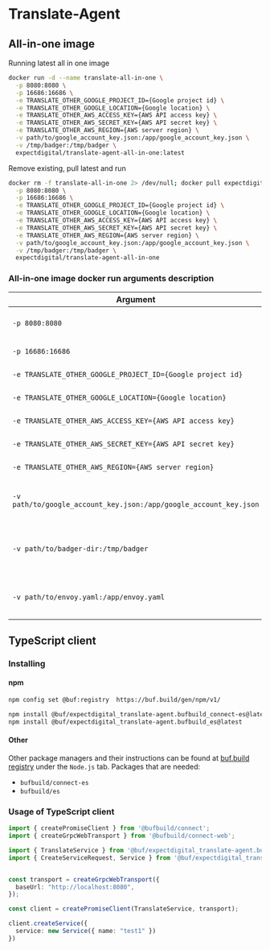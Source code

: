 # Translate-Agent

## All-in-one image
Running latest all in one image
```bash
docker run -d --name translate-all-in-one \
  -p 8080:8080 \
  -p 16686:16686 \
  -e TRANSLATE_OTHER_GOOGLE_PROJECT_ID={Google project id} \
  -e TRANSLATE_OTHER_GOOGLE_LOCATION={Google location} \
  -e TRANSLATE_OTHER_AWS_ACCESS_KEY={AWS API access key} \
  -e TRANSLATE_OTHER_AWS_SECRET_KEY={AWS API secret key} \
  -e TRANSLATE_OTHER_AWS_REGION={AWS server region} \
  -v path/to/google_account_key.json:/app/google_account_key.json \
  -v /tmp/badger:/tmp/badger \
  expectdigital/translate-agent-all-in-one:latest
```
Remove existing, pull latest and run
```bash
docker rm -f translate-all-in-one 2> /dev/null; docker pull expectdigital/translate-agent-all-in-one; docker run -d --name translate-all-in-one \
  -p 8080:8080 \
  -p 16686:16686 \
  -e TRANSLATE_OTHER_GOOGLE_PROJECT_ID={Google project id} \
  -e TRANSLATE_OTHER_GOOGLE_LOCATION={Google location} \
  -e TRANSLATE_OTHER_AWS_ACCESS_KEY={AWS API access key} \
  -e TRANSLATE_OTHER_AWS_SECRET_KEY={AWS API secret key} \
  -e TRANSLATE_OTHER_AWS_REGION={AWS server region} \
  -v path/to/google_account_key.json:/app/google_account_key.json \
  -v /tmp/badger:/tmp/badger \
  expectdigital/translate-agent-all-in-one
```

### All-in-one image docker run arguments description
| Argument                                                           | Description                                            |
|--------------------------------------------------------------------|--------------------------------------------------------|
| `-p 8080:8080`                                                     | Translate service port                                 |
| `-p 16686:16686`                                                   | Jaeger UI port                                         |
| `-e TRANSLATE_OTHER_GOOGLE_PROJECT_ID={Google project id}`         | Google project id                                      |
| `-e TRANSLATE_OTHER_GOOGLE_LOCATION={Google location}`             | Google  location                                       |
| `-e TRANSLATE_OTHER_AWS_ACCESS_KEY={AWS API access key}`           | AWS  API access key                                    |
| `-e TRANSLATE_OTHER_AWS_SECRET_KEY={AWS API secret key}`           | AWS  API secret key                                    |
| `-e TRANSLATE_OTHER_AWS_REGION={AWS server region}`                | AWS  server region                                     |
| `-v path/to/google_account_key.json:/app/google_account_key.json`  | Path to Google account key                             |
| `-v path/to/badger-dir:/tmp/badger`                                | Path for BadgerDB db for data persistency *(Optional)* |
| `-v path/to/envoy.yaml:/app/envoy.yaml`                            | Path to custom envoy.yaml *(Optional)*                 |

## TypeScript client

### Installing

#### npm
```bash
npm config set @buf:registry  https://buf.build/gen/npm/v1/

npm install @buf/expectdigital_translate-agent.bufbuild_connect-es@latest
npm install @buf/expectdigital_translate-agent.bufbuild_es@latest
```
#### Other

Other package managers and their instructions can be found at [buf.build registry](https://buf.build/expectdigital/translate-agent/assets/main) under the `Node.js` tab.
Packages that are needed:
- `bufbuild/connect-es`
- `bufbuild/es`

### Usage of TypeScript client
```typescript
import { createPromiseClient } from '@bufbuild/connect';
import { createGrpcWebTransport } from '@bufbuild/connect-web';

import { TranslateService } from '@buf/expectdigital_translate-agent.bufbuild_connect-es/translate/v1/translate_connect';
import { CreateServiceRequest, Service } from '@buf/expectdigital_translate-agent.bufbuild_es/translate/v1/translate_pb';


const transport = createGrpcWebTransport({
  baseUrl: "http://localhost:8080",
});

const client = createPromiseClient(TranslateService, transport);

client.createService({
  service: new Service({ name: "test1" })
})
```
